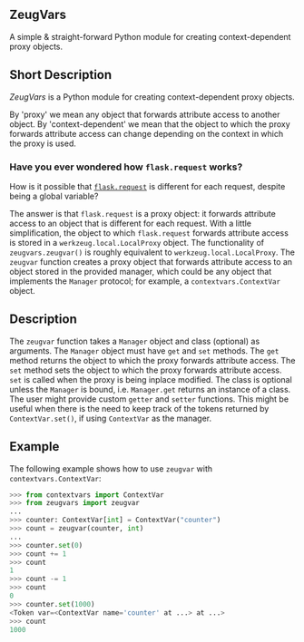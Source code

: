 ## ZeugVars

A simple & straight-forward Python module for creating context-dependent proxy objects.

## Short Description

_ZeugVars_ is a Python module for creating context-dependent proxy objects.

By 'proxy' we mean any object that forwards attribute access to another
object. By 'context-dependent' we mean that the object to which the proxy
forwards attribute access can change depending on the context in which the
proxy is used.

### Have you ever wondered how `flask.request` works?

How is it possible that [`flask.request`](https://tedboy.github.io/flask/interface_api.incoming_request_data.html?highlight=request#flask.request) is different for each request, despite being a global variable?

The answer is that `flask.request` is a proxy object: it forwards attribute
access to an object that is different for each request. With a little simplification,
the object to which `flask.request` forwards attribute access is stored
in a `werkzeug.local.LocalProxy` object. The functionality of `zeugvars.zeugvar()`
is roughly equivalent to `werkzeug.local.LocalProxy`. The `zeugvar` function
creates a proxy object that forwards attribute access to an object stored
in the provided manager, which could be any object that implements the
`Manager` protocol; for example, a `contextvars.ContextVar` object.

## Description

The `zeugvar` function takes a `Manager` object and class (optional) as arguments.
The `Manager` object must have `get` and `set` methods. The `get` method returns
the object to which the proxy forwards attribute access. The `set` method sets
the object to which the proxy forwards attribute access.  `set` is called when
the proxy is being inplace modified. The class is optional unless the `Manager`
is bound, i.e. `Manager.get` returns an instance of a class.
The user might provide custom `getter` and `setter` functions.
This might be useful when there is the need to keep track of the tokens
returned by `ContextVar.set()`, if using `ContextVar` as the manager.

## Example

The following example shows how to use `zeugvar` with `contextvars.ContextVar`:

```python
>>> from contextvars import ContextVar
>>> from zeugvars import zeugvar
...
>>> counter: ContextVar[int] = ContextVar("counter")
>>> count = zeugvar(counter, int)
...
>>> counter.set(0)
>>> count += 1
>>> count
1
>>> count -= 1
>>> count
0
>>> counter.set(1000)
<Token var=<ContextVar name='counter' at ...> at ...>
>>> count
1000
```